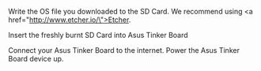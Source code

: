 Write the OS file you downloaded to the SD Card. We recommend using <a href=\"http://www.etcher.io/\">Etcher</a>.

Insert the freshly burnt SD Card into Asus Tinker Board

Connect your Asus Tinker Board to the internet. Power the Asus Tinker Board device up.